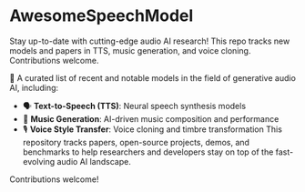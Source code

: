 # AwesomeSpeechModel
Stay up-to-date with cutting-edge audio AI research! This repo tracks new models and papers in TTS, music generation, and voice cloning. Contributions welcome.

🚀 A curated list of recent and notable models in the field of generative audio AI, including:

- 🗣️ **Text-to-Speech (TTS)**: Neural speech synthesis models
- 🎵 **Music Generation**: AI-driven music composition and performance
- 🎙️ **Voice Style Transfer**: Voice cloning and timbre transformation
This repository tracks papers, open-source projects, demos, and benchmarks to help researchers and developers stay on top of the fast-evolving audio AI landscape.

Contributions welcome!
